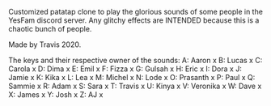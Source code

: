 Customized patatap clone to play the glorious sounds of some people in the YesFam discord server.
Any glitchy effects are INTENDED because this is a chaotic bunch of people.

Made by Travis 2020.

The keys and their respective owner of the sounds:
A: Aaron x
B: Lucas x
C: Carola x
D: Dima x
E: Emil x
F: Fizza x
G: Gulsah x
H: Eric x
I: Dora x
J: Jamie x
K: Kika x
L: Lea x
M: Michel x
N: Lode x
O: Prasanth x
P: Paul x
Q: Sammie x
R: Adam x
S: Sara x
T: Travis x
U: Kinya x
V: Veronika x
W: Dave x
X: James x
Y: Josh x
Z: AJ x
